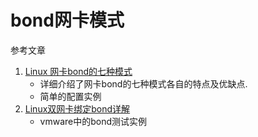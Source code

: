 # bond网卡模式

参考文章

1. [Linux 网卡bond的七种模式](https://www.jianshu.com/p/b93027ae1e94)
    - 详细介绍了网卡bond的七种模式各自的特点及优缺点.
    - 简单的配置实例
2. [Linux双网卡绑定bond详解](https://blog.51cto.com/lixin15/1769338)
    - vmware中的bond测试实例

